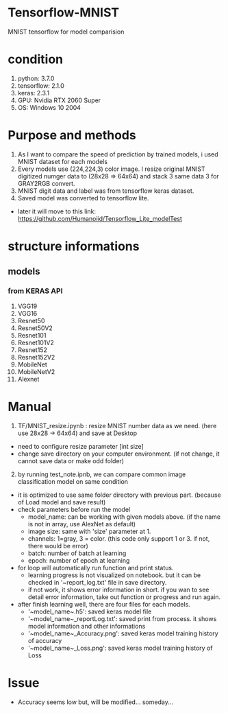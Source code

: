 # Tensorflow-MNIST
 MNIST tensorflow for model comparision

# condition
1. python: 3.7.0
2. tensorflow: 2.1.0
3. keras: 2.3.1
4. GPU: Nvidia RTX 2060 Super
5. OS: Windows 10 2004

# Purpose and methods
1. As I want to compare the speed of prediction by trained models, i used MNIST dataset for each models
2. Every models use (224,224,3) color image. I resize original MNIST digitized numger data to (28x28 => 64x64) and stack 3 same data 3 for GRAY2RGB convert.
3. MNIST digit data and label was from tensorflow keras dataset.
4. Saved model was converted to tensorflow lite.
  * later it will move to this link: https://github.com/Humanoiid/Tensorflow_Lite_modelTest


# structure informations

## models

### from KERAS API
1. VGG19
2. VGG16
3. Resnet50
4. Resnet50V2
5. Resnet101
6. Resnet101V2
7. Resnet152
8. Resnet152V2
9. MobileNet
10. MobileNetV2
11. Alexnet

# Manual 
1. TF/MNIST_resize.ipynb : resize MNIST number data as we need. (here use 28x28 -> 64x64) and save at Desktop
  * need to configure resize parameter [int size]
  * change save directory on your computer environment. (if not change, it cannot save data or make odd folder)
2. by running test_note.ipnb, we can compare common image classification model on same condition
  * it is optimized to use same folder directory with previous part. (because of Load model and save result)
  * check parameters before run the model
    * model_name: can be working with given models above. (if the name is not in array, use AlexNet as default)
    * image size: same with 'size' parameter at 1.
    * channels: 1=gray, 3 = color. (this code only support 1 or 3. if not, there would be error)
    * batch: number of batch at learning
    * epoch: number of epoch at learning
  * for loop will automatically run function and print status.
    * learning progress is not visualized on notebook. but it can be checked in '~report_log.txt' file in save directory.
    * if not work, it shows error information in short. if you wan to see detail error information, take out function or progress and run again.
  * after finish learning well, there are four files for each models.
    * '~model_name~.h5': saved keras model file
    * '~model_name~_reportLog.txt': saved print from process. it shows model information and other informations
    * '~model_name~_Accuracy.png': saved keras model training history of accuracy
    * '~model_name~_Loss.png': saved keras model training history of Loss

# Issue
  * Accuracy seems low but, will be modified... someday...
